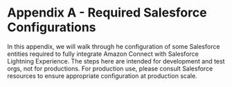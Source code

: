 <h1 class="toc">Appendix A - Required Salesforce Configurations</h1>

In this appendix, we will walk through he configuration of some
Salesforce entities required to fully integrate Amazon Connect with
Salesforce Lightning Experience. The steps here are intended for
development and test orgs, not for productions. For production use,
please consult Salesforce resources to ensure appropriate configuration
at production scale.